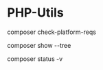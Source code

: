 PHP-Utils
==================

composer check-platform-reqs

composer show --tree

composer status -v